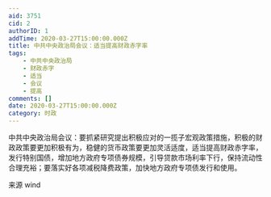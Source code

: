```yaml
---
aid: 3751
cid: 2
authorID: 1
addTime: 2020-03-27T15:00:00.000Z
title: 中共中央政治局会议：适当提高财政赤字率
tags:
    - 中共中央政治局
    - 财政赤字
    - 适当
    - 会议
    - 提高
comments: []
date: 2020-03-27T15:00:00.000Z
category: 时政
---
```


中共中央政治局会议：要抓紧研究提出积极应对的一揽子宏观政策措施，积极的财政政策要更加积极有为，稳健的货币政策要更加灵活适度，适当提高财政赤字率，发行特别国债，增加地方政府专项债券规模，引导贷款市场利率下行，保持流动性合理充裕；要落实好各项减税降费政策，加快地方政府专项债发行和使用。

来源 wind

